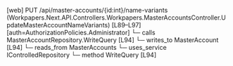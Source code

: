 [web] PUT /api/master-accounts/{id:int}/name-variants  (Workpapers.Next.API.Controllers.Workpapers.MasterAccountsController.UpdateMasterAccountNameVariants)  [L89–L97] [auth=AuthorizationPolicies.Administrator]
  └─ calls MasterAccountRepository.WriteQuery [L94]
  └─ writes_to MasterAccount [L94]
    └─ reads_from MasterAccounts
  └─ uses_service IControlledRepository<MasterAccount>
    └─ method WriteQuery [L94]

